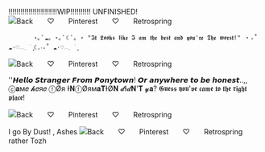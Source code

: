 !!!!!!!!!!!!!!!!!!!!!!!!WIP!!!!!!!!!! UNFINISHED!
          ![Back　　♡　　Pinterest　　♡　　Retrospring](https://github.com/Dustyyxb/HaLoser/assets/153450745/3a565e1e-d891-43cb-a0af-07afb069f60b)



           ⋆｡ ﾟ☁︎｡ ⋆｡ ﾟ☾ ﾟ｡ ⋆ "𝕴𝖙 𝕷𝖔𝖔𝖐𝖘 𝖑𝖎𝖐𝖊 𝕴 𝖆𝖒 𝖙𝖍𝖊 𝖇𝖊𝖘𝖙 𝖆𝖓𝖉 𝖞𝖔𝖚'𝖗𝖊 𝕿𝖍𝖊 𝖜𝖔𝖗𝖘𝖙!" ‧₊˚ ☁️⋅♡𓂃 ࣪ ִֶָ☾.‧₊˚ ☁️⋅♡𓂃 ࣪ ִֶָ   


           
  ![Back　　♡　　Pinterest　　♡　　Retrospring](https://github.com/Dustyyxb/HaLoser/assets/153450745/f2a2fbbe-2667-4c6d-bfbb-88351982d2be)
                              


   ''𝙃𝙚𝙡𝙡𝙤 𝙎𝙩𝙧𝙖𝙣𝙜𝙚𝙧 𝙁𝙧𝙤𝙢 𝙋𝙤𝙣𝙮𝙩𝙤𝙬𝙣! 𝙊𝙧 𝙖𝙣𝙮𝙬𝙝𝙚𝙧𝙚 𝙩𝙤 𝙗𝙚 𝙝𝙤𝙣𝙚𝙨𝙩..,, 
              ⓒ𝐚м𝑒 𝓱𝑒я𝑒 ⓕØя  Ɨ𝐍ⓕØям𝐚𝐓ƗØ𝐍 𝓭Ɨ𝓭𝐍'𝐓 𝔂𝐚?
             𝕲𝖚𝖊𝖘𝖘 𝖞𝖔𝖚'𝖛𝖊 𝖈𝖆𝖒𝖊 𝖙𝖔 𝖙𝖍𝖊 𝖗𝖎𝖌𝖍𝖙 𝖕𝖑𝖆𝖈𝖊!


  ![Back　　♡　　Pinterest　　♡　　Retrospring](https://github.com/Dustyyxb/HaLoser/assets/153450745/1ce727b3-de31-4fec-bd55-eb99e176c6a8)

I go By Dust! , Ashes ![Back　　♡　　Pinterest　　♡　　Retrospring](https://github.com/Dustyyxb/HaLoser/assets/153450745/60a76354-976a-4742-822b-f1ab3e0d2678)
 rather Tozh


        
